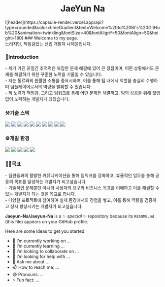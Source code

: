 <h1 align="center">JaeYun Na</h1>
![header](https://capsule-render.vercel.app/api?
type=rounded&color=timeGradient&text=Welcome%20to%20Bi's%20GitHub%20&animation=twinkling&fontSize=40&fontAlignY=50&fontAlign=50&height=180)
### Welcome to my page. <br> 느리지만, 책임감있는 신입 개발자 나재윤입니다.



<h3>🫡Introduction</h3>
- 제가 가진 끈질긴 추적력은 복잡한 문제 해결에 있어 큰 장점이며, 어떤 상황에서도 문제를 해결하기 위한 꾸준한 노력을 기울일 수 있습니다.<br>
- 저는 동료와의 원활한 소통을 중요시하며, 이를 통해 팀 내에서 역할을 충실히 수행하며 팀플레이어로서의 역량을 발휘할 수 있습니다.<br>
- 제 노력과 책임감, 그리고 팀워크를 통해 어떤 문제든 해결하고, 팀의 성공을 위해 끊임없이 노력하는 개발자가 되겠습니다.<br>


<h3>⚒️기술 스택</h3>
<div style="dispaly:flex;">
<img src="https://img.shields.io/badge/spring-6DB33F?style=flat&logo=Spring&logoColor=white">
<img src="https://img.shields.io/badge/HTML5-E34F26?style=flat&logo=HTML5&logoColor=white">
<img src="https://img.shields.io/badge/CSS3-1572B6?style=flat&logo=CSS3&logoColor=white">
<img src="https://img.shields.io/badge/JavaScript-F7DF1E?style=flat&logo=JavaScript&logoColor=white">
<img src="https://img.shields.io/badge/jQuery-0769AD?style=flat&logo=jQuery&logoColor=white">
<img src="https://img.shields.io/badge/JAVA-4682B4?style=flat&logo=JAVA&logoColor=white">
<img src="https://img.shields.io/badge/Oracle-F80000?style=flat&logo=Oracle&logoColor=white">
<img src="https://img.shields.io/badge/Ajax-D3D3D3?style=flat&logo=Ajax&logoColor=white">
<img src="https://img.shields.io/badge/Bootstrap-7952B3?style=flat&logo=Bootstrap&logoColor=white">
<img src="https://img.shields.io/badge/vue.js-4FC08D?style=for-the-badge&logo=vue.js&logoColor=white">
</div>

<h3>⚙️개발 환경</h3>
<div style="dispaly:flex;">
<img src="https://img.shields.io/badge/Eclipse%20IDE-2C2255?style=flat&logo=Eclipse%20IDE&logoColor=white">
<img src="https://img.shields.io/badge/Visual%20Studio%20Code-007ACC?style=flat&logo=Visual%20Studio%20Code&logoColor=white"> 
<img src="https://img.shields.io/badge/Apache%20Tomcat-F8DC75?style=flat&logo=Apache%20Tomcat&logoColor=white">
<img src="https://img.shields.io/badge/Mybatis-000000?style=flat&logo=Mybatis&logoColor=white">
<img src="https://img.shields.io/badge/GitHub-181717?style=flat&logo=GitHub&logoColor=white">   
</div>

<h3>🧑‍💻목표</h3>
- 팀원들과의 활발한 커뮤니케이션을 통해 팀워크를 강화하고, 효율적인 업무를 통해 공동의 목표를 달성하는 개발자가 되고싶습니다.<br>
- 기술적인 문제뿐만 아니라 사용자의 요구와 비즈니스 목표를 이해하고 이를 해결할 수 있는 개발자가 되는 것을 목표로 합니다.<br>
- 다양한 프로젝트에 참여하여 실제 환경에서의 경험을 쌓고, 이를 통해 역량을 검증하고 상시 향상시키는 개발자가 되고싶습니다.


**Jaeyun-Na/Jaeyun-Na** is a ✨ _special_ ✨ repository because its `README.md` (this file) appears on your GitHub profile.

Here are some ideas to get you started:

- 🔭 I’m currently working on ...
- 🌱 I’m currently learning ...
- 👯 I’m looking to collaborate on ...
- 🤔 I’m looking for help with ...
- 💬 Ask me about ...
- 📫 How to reach me: ...
- 😄 Pronouns: ...
- ⚡ Fun fact: ...

